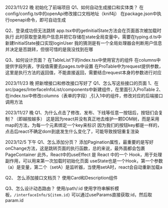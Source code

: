 2023/11/22 晚
初始化了前端项目
Q1、如何自动生成接口和实体类？
  在config/config.ts中的openApi修改接口文档地址（knif4j）
  在package.json中执行openapi命令，即可自动生成

Q2、登录成功但无法跳转
  app.tsx中的getInitialState方法会在页面首次被加载时执行
  此时获取登录用户信息并把它存储在state全局变量中，需要在typing.d.ts中新建InitialState接口实现loginUser
  我的猜测是有一个全局处理器会判断用户信息并决定是否跳转，但很可惜的是我没找到在哪

Q3、如何设计页面？
  在TableList下的index.tsx中使用官方的组件
  在columns中提供字段列表，字段值需要去pages.ts中设置
  在ProTable中为request提供参数，这里是执行方法的返回值，不能直接返回，需要结合request本身的参数进行对应

2023/11/23 晚
把新增接口和修改接口写好了
Q1、怎么写这些接口的页面
  1、在src/pages/InterfaceInfoList/components中新建组件，在里面引入ProTable
  2、在index.tsx中修改columns（表单的字段）,引入1中的组件，修改对应的后端接口调用方法

2023/11/27 晚
Q1、为什么点击了修改、发布、下线等任意一按钮后，按钮们会复制？（即越按越多）
  这是因为react并没有真正地去维护一颗DOM树，而是采用map的方法，为每一个元素绑定一个key来标识
  因为我们的按钮key都是一样的，点击后react不确定dom到底发生什么变化了，可能导致按钮重复渲染

2023/12/5 下午
Q1、怎么添加分页？
  添加Pagination属性，最重要的是写好onChange方法，这是跳转页面的执行函数，总的来说，最外面都会包裹PageContainer
  此外，React中的useEffect 是 React 中的一个 Hook，用于处理副作用，可以用来第一次加载时初始化页面
  useState也是一个Hook，第一个参数（a）是变量，第二个（setA）是监听器，当使用setA时，react会自动重新加载a

Q2、 怎么添加接口文档页？
  使用Card和Description组件

Q3、怎么设计动态路由？
  使用/path/:id
  使用字符串解析模板，`/interfaceInfo/${item.id}`
  可以通过useParams直接获取:id，然后取param.id
